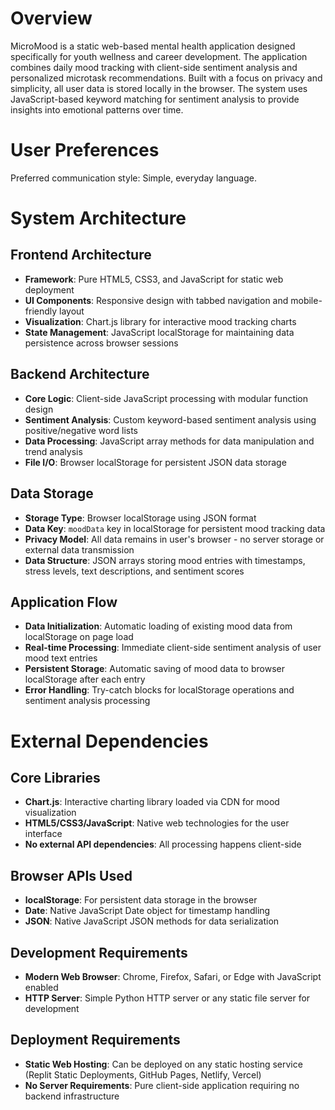 # Overview

MicroMood is a static web-based mental health application designed specifically for youth wellness and career development. The application combines daily mood tracking with client-side sentiment analysis and personalized microtask recommendations. Built with a focus on privacy and simplicity, all user data is stored locally in the browser. The system uses JavaScript-based keyword matching for sentiment analysis to provide insights into emotional patterns over time.

# User Preferences

Preferred communication style: Simple, everyday language.

# System Architecture

## Frontend Architecture
- **Framework**: Pure HTML5, CSS3, and JavaScript for static web deployment
- **UI Components**: Responsive design with tabbed navigation and mobile-friendly layout
- **Visualization**: Chart.js library for interactive mood tracking charts
- **State Management**: JavaScript localStorage for maintaining data persistence across browser sessions

## Backend Architecture
- **Core Logic**: Client-side JavaScript processing with modular function design
- **Sentiment Analysis**: Custom keyword-based sentiment analysis using positive/negative word lists
- **Data Processing**: JavaScript array methods for data manipulation and trend analysis
- **File I/O**: Browser localStorage for persistent JSON data storage

## Data Storage
- **Storage Type**: Browser localStorage using JSON format
- **Data Key**: `moodData` key in localStorage for persistent mood tracking data
- **Privacy Model**: All data remains in user's browser - no server storage or external data transmission
- **Data Structure**: JSON arrays storing mood entries with timestamps, stress levels, text descriptions, and sentiment scores

## Application Flow
- **Data Initialization**: Automatic loading of existing mood data from localStorage on page load
- **Real-time Processing**: Immediate client-side sentiment analysis of user mood text entries
- **Persistent Storage**: Automatic saving of mood data to browser localStorage after each entry
- **Error Handling**: Try-catch blocks for localStorage operations and sentiment analysis processing

# External Dependencies

## Core Libraries
- **Chart.js**: Interactive charting library loaded via CDN for mood visualization
- **HTML5/CSS3/JavaScript**: Native web technologies for the user interface
- **No external API dependencies**: All processing happens client-side

## Browser APIs Used
- **localStorage**: For persistent data storage in the browser
- **Date**: Native JavaScript Date object for timestamp handling
- **JSON**: Native JavaScript JSON methods for data serialization

## Development Requirements
- **Modern Web Browser**: Chrome, Firefox, Safari, or Edge with JavaScript enabled
- **HTTP Server**: Simple Python HTTP server or any static file server for development

## Deployment Requirements
- **Static Web Hosting**: Can be deployed on any static hosting service (Replit Static Deployments, GitHub Pages, Netlify, Vercel)
- **No Server Requirements**: Pure client-side application requiring no backend infrastructure